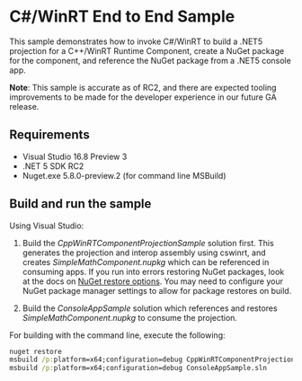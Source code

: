 # C#/WinRT End to End Sample

This sample demonstrates how to invoke C#/WinRT to build a .NET5 projection for a C++/WinRT Runtime Component, create a NuGet package for the component, and reference the NuGet package from a .NET5 console app.

**Note**: This sample is accurate as of RC2, and there are expected tooling improvements to be made for the developer experience in our future GA release.

## Requirements

- Visual Studio 16.8 Preview 3
- .NET 5 SDK RC2
- Nuget.exe 5.8.0-preview.2 (for command line MSBuild)

## Build and run the sample

Using Visual Studio:

1. Build the *CppWinRTComponentProjectionSample* solution first. This generates the projection and interop assembly using cswinrt, and creates *SimpleMathComponent.nupkg* which can be referenced in consuming apps. If you run into errors restoring NuGet packages, look at the docs on [NuGet restore options](https://docs.microsoft.com/nuget/consume-packages/package-restore). You may need to configure your NuGet package manager settings to allow for package restores on build.

2. Build the *ConsoleAppSample* solution which references and restores  *SimpleMathComponent.nupkg* to consume the projection.

For building with the command line, execute the following:

```cmd
nuget restore
msbuild /p:platform=x64;configuration=debug CppWinRTComponentProjectionSample.sln
msbuild /p:platform=x64;configuration=debug ConsoleAppSample.sln
```
